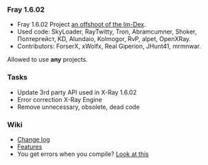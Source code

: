 ### Fray 1.6.02 
* Fray 1.6.02 Project [an offshoot of the Im-Dex](https://github.com/Im-dex/xray-162).
* Used code: SkyLoader, RayTwitty, Tron, Abramcumner, Shoker, Полтергейст, KD, Alundaio, Kolmogor, RvP, alpet, OpenXRay.
* Contributors: ForserX, xWolfx, Real Giperion, JHunt41, mrmnwar.

Allowed to use **any** projects.

### Tasks
* Update 3rd party API used in X-Ray 1.6.02
* Error correction X-Ray Engine
* Remove unnecessary, obsolete, dead code

### Wiki
* [Change log](https://github.com/ForserX/FRay-Project/wiki)
* [Features](https://github.com/ForserX/FRay-Project/wiki/Features)
* You get errors when you compile? [Look at this](https://github.com/ForserX/FRay-Project/wiki/Compile-Errors)
